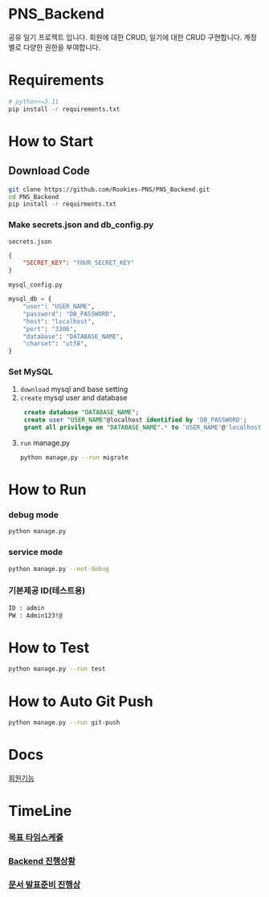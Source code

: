 # PNS_Backend
공유 일기 프로젝트 입니다. 회원에 대한 CRUD, 일기에 대한 CRUD 구현합니다. 계정 별로 다양한 권한을 부여합니다.

# Requirements
```bash
# python<=3.11
pip install -r requirements.txt
```

# How to Start

## Download Code
```bash
git clone https://github.com/Rookies-PNS/PNS_Backend.git
cd PNS_Backend
pip install -r requirments.txt
```

### Make secrets.json and db_config.py
`secrets.json`
```json
{
    "SECRET_KEY": "YOUR_SECRET_KEY"
}
```

`mysql_config.py`
```python
mysql_db = {
    "user": "USER_NAME",
    "password": "DB_PASSWORD",
    "host": "localhost",
    "port": "3306",
    "database": "DATABASE_NAME",
    "charset": "utf8",
}
```

### Set MySQL
1. `download` mysql and base setting
2. `create` mysql user and database
   ```sql
    create database "DATABASE_NAME";
    create user "USER_NAME"@localhost identified by 'DB_PASSWORD';
    grant all privilege on "DATABASE_NAME".* to 'USER_NAME'@'localhost';
   ```
3. `run` manage.py
    ```bash
    python manage.py --run migrate
    ```

# How to Run
### debug mode
```bash
python manage.py
```

### service mode
```bash
python manage.py --not-debug
```

### 기본제공 ID(테스트용)
```bash
ID : admin
PW : Admin123!@
```

# How to Test
```bash
python manage.py --run test
```

# How to Auto Git Push
```bash
python manage.py --run git-push
```

# Docs

[회원기능](https://github.com/Rookies-PNS/PNS_Backend/blob/main/Applications/README.md)


# TimeLine

### [목표 타임스케쥴](https://docs.google.com/spreadsheets/d/12uU9tzwKI6kATs_Ijud8bKqW2Ijg9RNQYvF_wUSeZ-M/edit#gid=1490708584)
### [Backend 진행상황](https://github.com/orgs/Rookies-PNS/projects/1)
### [문서 발표준비 진행상](https://github.com/orgs/Rookies-PNS/projects/2)
